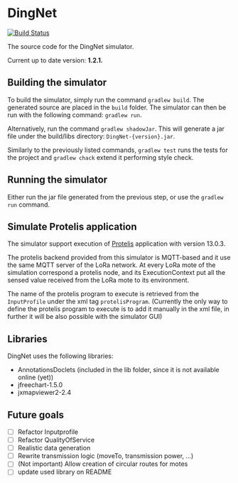 # DingNet

[![Build Status](https://travis-ci.com/Placu95/DingNet.svg?branch=protelisOverMqtt)](https://travis-ci.com/Placu95/DingNet)

The source code for the DingNet simulator.

Current up to date version: **1.2.1.**


## Building the simulator

To build the simulator, simply run the command `gradlew build`. The generated source are placed in the `build` folder.
The simulator can then be run with the following command: `gradlew run`.

Alternatively, run the command `gradlew shadowJar`. This will generate a jar file under the build/libs directory: `DingNet-{version}.jar`.

Similarly to the previously listed commands, `gradlew test` runs the tests for the project and `gradlew chack` extend it performing style check.

## Running the simulator

Either run the jar file generated from the previous step, or use the `gradlew run` command.

## Simulate Protelis application

The simulator support execution of [Protelis](https://github.com/Protelis/Protelis) application with version 13.0.3.

The protelis backend provided from this simulator is MQTT-based and it use the same MQTT server of the LoRa network.
At every LoRa mote of the simulation correspond a protelis node, and its ExecutionContext put all 
the sensed value received from the LoRa mote to its environment.

The name of the protelis program to execute is retrieved from the `InputProfile` under the xml tag `protelisProgram`.
(Currently the only way to define the protelis program to execute is to add it manually in the xml file,
in further it will be also possible with the simulator GUI)

## Libraries

DingNet uses the following libraries:
- AnnotationsDoclets (included in the lib folder, since it is not available online (yet))
- jfreechart-1.5.0
- jxmapviewer2-2.4


## Future goals

- [ ] Refactor Inputprofile
- [ ] Refactor QualityOfService
- [ ] Realistic data generation
- [ ] Rewrite transmission logic (moveTo, transmission power, ...)
- [ ] \(Not important) Allow creation of circular routes for motes
- [ ] update used library on README
